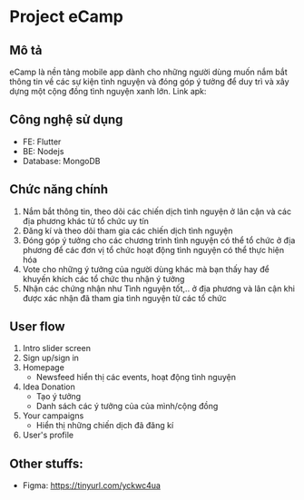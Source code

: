 # Project eCamp

## Mô tả
eCamp là nền tảng mobile app dành cho những người dùng muốn nắm bắt thông tin về các sự kiện tình nguyện và đóng góp ý tưởng để duy trì và xây dựng một cộng đồng tình nguyện xanh lớn.
Link apk: 

## Công nghệ sử dụng
- FE: Flutter
- BE: Nodejs
- Database: MongoDB

## Chức năng chính
1. Nắm bắt thông tin, theo dõi các chiến dịch tình nguyện ở lân cận và các địa phương khác từ tổ chức uy tín
2. Đăng kí và theo dõi tham gia các chiến dịch tình nguyện
3. Đóng góp ý tưởng cho các chương trình tình nguyện có thể tổ chức ở địa phương để các đơn vị tổ chức hoạt động tình nguyện có thể thực hiện hóa
4. Vote cho những ý tưởng của người dùng khác mà bạn thấy hay để khuyến khích các tổ chức thu nhận ý tưởng
5. Nhận các chứng nhận như Tình nguyện tốt,.. ở địa phương và lân cận khi được xác nhận đã tham gia tình nguyện từ các tổ chức

## User flow
1. Intro slider screen
2. Sign up/sign in
3. Homepage
    - Newsfeed hiển thị các events, hoạt động tình nguyện
4. Idea Donation
    - Tạo ý tưởng
    - Danh sách các ý tưởng của của mình/cộng đồng
5. Your campaigns
    - Hiển thị những chiến dịch đã đăng kí
6. User's profile

## Other stuffs:
- Figma: https://tinyurl.com/yckwc4ua
